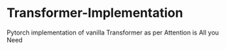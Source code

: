 # Transformer-Implementation
Pytorch implementation of vanilla Transformer as per Attention is All you Need
